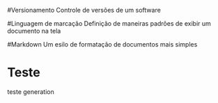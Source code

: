 #Versionamento 
Controle de versões de um software

#Linguagem de marcação
Definição de maneiras padrões de exibir um documento na tela

#Markdown
Um esilo de formatação de documentos mais simples



# Teste
teste generation
